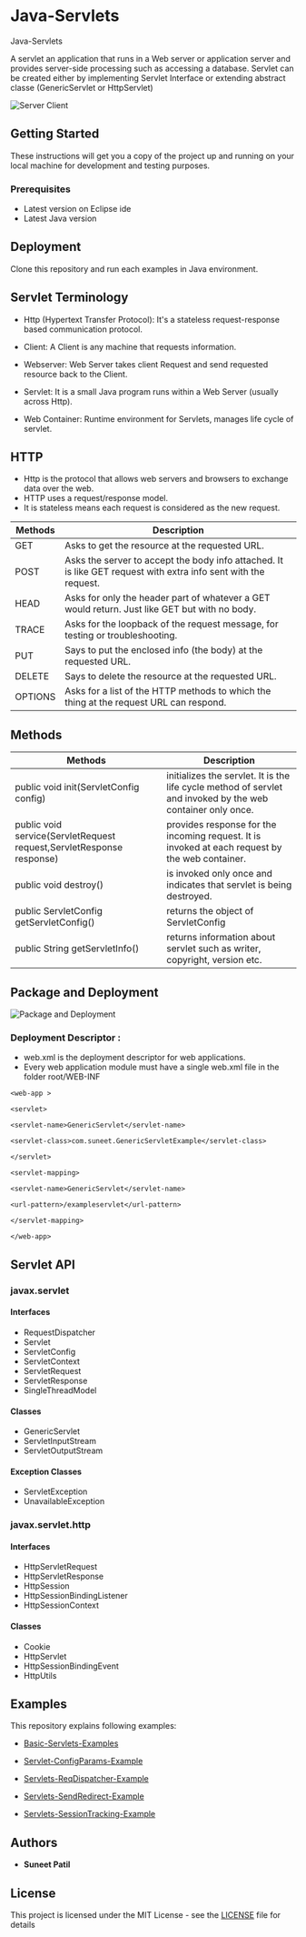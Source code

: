 # Java-Servlets
Java-Servlets

A servlet an application that runs in a Web server or application server and provides server-side processing such as accessing a database.
Servlet can be created  either by implementing Servlet Interface or extending  abstract classe (GenericServlet or HttpServlet)

![Server Client](https://github.com/SuneetPatil/Java-Servlets/blob/master/Images/ServerClient.png)

## Getting Started

These instructions will get you a copy of the project up and running on your local machine for development and testing purposes. 

### Prerequisites

* Latest version on Eclipse ide
* Latest Java version

## Deployment

Clone this repository and run each examples in Java environment.

## Servlet Terminology

* Http (Hypertext Transfer Protocol): It's a stateless request-response based communication protocol.

* Client: A Client is any machine that requests information.

* Webserver: Web Server takes client Request and send requested resource back to the Client.

* Servlet: It is a small Java program runs within a Web Server (usually across Http).

* Web Container: Runtime environment for Servlets, manages life cycle of servlet.

## HTTP

* Http is the protocol that allows web servers and browsers to exchange data over the web.
* HTTP uses a request/response model.
* It is stateless means each request is considered as the new request. 

Methods  | Description
------------- | -------------
GET  | Asks to get the resource at the requested URL.
POST  | Asks the server to accept the body info attached. It is like GET request with extra info sent with the request.
HEAD | Asks for only the header part of whatever a GET would return. Just like GET but with no body.
TRACE | Asks for the loopback of the request message, for testing or troubleshooting.
PUT | Says to put the enclosed info (the body) at the requested URL.
DELETE | Says to delete the resource at the requested URL.
OPTIONS | Asks for a list of the HTTP methods to which the thing at the request URL can respond.

## Methods

Methods  | Description
------------- | -------------
public void init(ServletConfig config)  | initializes the servlet. It is the life cycle method of servlet and invoked by the web container only once.
public void service(ServletRequest request,ServletResponse response)  | provides response for the incoming request. It is invoked at each request by the web container.
public void destroy() | is invoked only once and indicates that servlet is being destroyed.
public ServletConfig getServletConfig() | returns the object of ServletConfig
public String getServletInfo() | returns information about servlet such as writer, copyright, version etc.

## Package and Deployment
![Package and Deployment](https://github.com/SuneetPatil/Java-Servlets/blob/master/Images/PackageandDeployment.png)

### Deployment Descriptor :
* web.xml is the deployment descriptor for web applications.
* Every web application module must have a single web.xml file in the folder root/WEB-INF

```
<web-app >

<servlet>

<servlet-name>GenericServlet</servlet-name>

<servlet-class>com.suneet.GenericServletExample</servlet-class>

</servlet>

<servlet-mapping>

<servlet-name>GenericServlet</servlet-name>

<url-pattern>/exampleservlet</url-pattern>

</servlet-mapping>

</web-app>

```
## Servlet API
### javax.servlet
#### Interfaces

* RequestDispatcher 
* Servlet 
* ServletConfig 
* ServletContext 
* ServletRequest 
* ServletResponse 
* SingleThreadModel

#### Classes

* GenericServlet
* ServletInputStream 
* ServletOutputStream 
#### Exception Classes
* ServletException
* UnavailableException

### javax.servlet.http

#### Interfaces
* HttpServletRequest
* HttpServletResponse 
* HttpSession 
* HttpSessionBindingListener 
* HttpSessionContext 

#### Classes
* Cookie 
* HttpServlet  
* HttpSessionBindingEvent 
* HttpUtils 

## Examples

This repository explains following examples:

* [Basic-Servlets-Examples](https://github.com/SuneetPatil/Java-Servlets/blob/master/Basic-Servlets-Examples)

* [Servlet-ConfigParams-Example](https://github.com/SuneetPatil/Java-Servlets/blob/master/Servlet-ConfigParams-Example)

* [Servlets-ReqDispatcher-Example](https://github.com/SuneetPatil/Java-Servlets/tree/master/Servlets-ReqDispatcher-Example)

* [Servlets-SendRedirect-Example](https://github.com/SuneetPatil/Java-Servlets/tree/master/Servlets-SendRedirect-Example)

* [Servlets-SessionTracking-Example](https://github.com/SuneetPatil/Java-Servlets/tree/master/Servlets-SessionTracking-Example)


## Authors

* **Suneet Patil** 


## License

This project is licensed under the MIT License - see the [LICENSE](https://raw.githubusercontent.com/SuneetPatil/Java-Servlets/master/LICENSE) file for details

